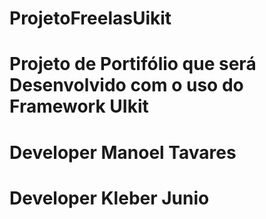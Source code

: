 # ProjetoFreelasUikit
# Projeto de Portifólio que será Desenvolvido com o uso do Framework UIkit
# Developer Manoel Tavares
# Developer Kleber Junio